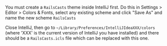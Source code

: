 You must create a `RailsCasts` theme inside IntelliJ first. Do this in Settings > Editor > Colors & Fonts,
select any existing scheme and click "Save As" and name the new scheme `RailsCasts`

Close IntelliJ, then go to `~/Library/Preferences/IntelliJIdeaXXX/colors` (where 'XXX' is the current version of IntelliJ
you have installed) and there should be a `RailsCasts.icls` file which can be replaced with this one.

